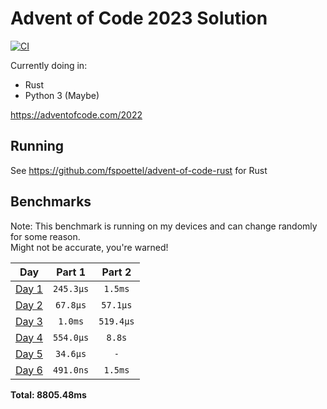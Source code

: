 # Advent of Code 2023 Solution

[![CI](https://github.com/noaione/advent-of-code-2023/actions/workflows/ci.yml/badge.svg)](https://github.com/noaione/advent-of-code-2023/actions/workflows/ci.yml)

Currently doing in:
- Rust
- Python 3 (Maybe)

https://adventofcode.com/2022

## Running

See https://github.com/fspoettel/advent-of-code-rust for Rust

<!--- benchmarking table --->
## Benchmarks

Note: This benchmark is running on my devices and can change randomly for some reason.<br />
Might not be accurate, you're warned!

| Day | Part 1 | Part 2 |
| :---: | :---: | :---:  |
| [Day 1](./src/bin/01.rs) | `245.3µs` | `1.5ms` |
| [Day 2](./src/bin/02.rs) | `67.8µs` | `57.1µs` |
| [Day 3](./src/bin/03.rs) | `1.0ms` | `519.4µs` |
| [Day 4](./src/bin/04.rs) | `554.0µs` | `8.8s` |
| [Day 5](./src/bin/05.rs) | `34.6µs` | `-` |
| [Day 6](./src/bin/06.rs) | `491.0ns` | `1.5ms` |

**Total: 8805.48ms**
<!--- benchmarking table --->
